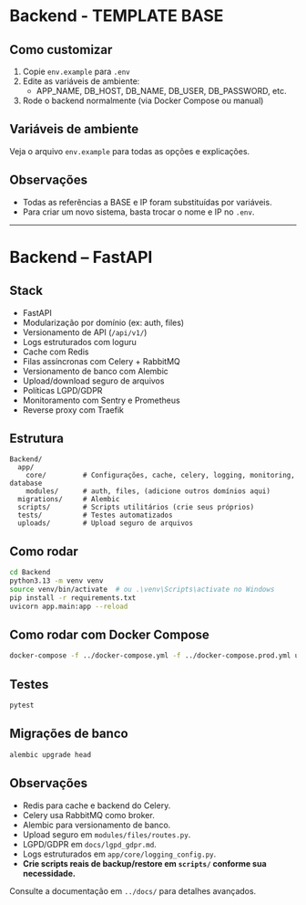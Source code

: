 # Backend - TEMPLATE BASE

## Como customizar

1. Copie `env.example` para `.env`
2. Edite as variáveis de ambiente:
   - APP_NAME, DB_HOST, DB_NAME, DB_USER, DB_PASSWORD, etc.
3. Rode o backend normalmente (via Docker Compose ou manual)

## Variáveis de ambiente
Veja o arquivo `env.example` para todas as opções e explicações.

## Observações
- Todas as referências a BASE e IP foram substituídas por variáveis.
- Para criar um novo sistema, basta trocar o nome e IP no `.env`.

---

# Backend – FastAPI

## Stack
- FastAPI
- Modularização por domínio (ex: auth, files)
- Versionamento de API (`/api/v1/`)
- Logs estruturados com loguru
- Cache com Redis
- Filas assíncronas com Celery + RabbitMQ
- Versionamento de banco com Alembic
- Upload/download seguro de arquivos
- Políticas LGPD/GDPR
- Monitoramento com Sentry e Prometheus
- Reverse proxy com Traefik

## Estrutura
```
Backend/
  app/
    core/         # Configurações, cache, celery, logging, monitoring, database
    modules/      # auth, files, (adicione outros domínios aqui)
  migrations/     # Alembic
  scripts/        # Scripts utilitários (crie seus próprios)
  tests/          # Testes automatizados
  uploads/        # Upload seguro de arquivos
```

## Como rodar
```bash
cd Backend
python3.13 -m venv venv
source venv/bin/activate  # ou .\venv\Scripts\activate no Windows
pip install -r requirements.txt
uvicorn app.main:app --reload
```

## Como rodar com Docker Compose
```bash
docker-compose -f ../docker-compose.yml -f ../docker-compose.prod.yml up --build
```

## Testes
```bash
pytest
```

## Migrações de banco
```bash
alembic upgrade head
```

## Observações
- Redis para cache e backend do Celery.
- Celery usa RabbitMQ como broker.
- Alembic para versionamento de banco.
- Upload seguro em `modules/files/routes.py`.
- LGPD/GDPR em `docs/lgpd_gdpr.md`.
- Logs estruturados em `app/core/logging_config.py`.
- **Crie scripts reais de backup/restore em `scripts/` conforme sua necessidade.**

Consulte a documentação em `../docs/` para detalhes avançados. 